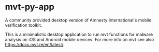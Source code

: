 # mvt-py-app

A community provided desktop version of Amnesty International's mobile verification toolkit.

This is a minimalistic desktop application to run mvt functions for malware analysis on iOS and Android mobile devices.
For more info on mvt see also https://docs.mvt.re/en/latest/.


